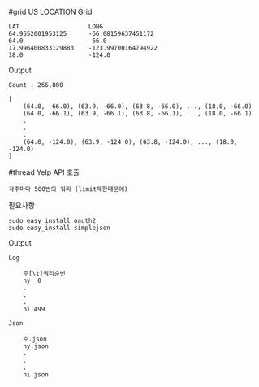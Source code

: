 #grid
US LOCATION Grid

    LAT                   LONG
    64.9552001953125      -66.08159637451172
    64.0                  -66.0
    17.996400833129883    -123.99700164794922
    18.0                  -124.0

Output

    Count : 266,800

    [
        (64.0, -66.0), (63.9, -66.0), (63.8, -66.0), ..., (18.0, -66.0) 
        (64.0, -66.1), (63.9, -66.1), (63.8, -66.1), ..., (18.0, -66.1)
        .
        .
        .
        (64.0, -124.0), (63.9, -124.0), (63.8, -124.0), ..., (18.0, -124.0)
    ]

#thread
Yelp API 호출

    각주마다 500번의 쿼리 (limit제한때문에)
    
    
필요사항

    sudo easy_install oauth2
    sudo easy_install simplejson

Output 

    Log
    
        주[\t]쿼리순번
        ny  0
        .
        .
        .
        hi 499
        
    Json
    
        주.json
        ny.json
        .
        .
        .
        hi.json
